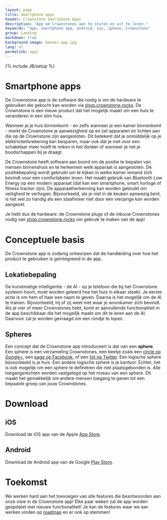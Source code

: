 ```yaml
---
layout: page
title: Smartphone apps
header: Crownstone Smartphone Apps
description: "App om Crownstones aan te sturen en uit te lezen."
keywords: "app, smartphone app, android, ios, iphone, Crownstone"
group: Landing
markdown: true
background-image: banner-app.jpg
lang: nl
permalink: app/
---
```

{% include JB/setup %}

# Smartphone apps

De Crownstone app is de software die nodig is om de hardware te gebruiken die gekocht kan worden via
[shop.crownstone.rocks](https://shop.crownstone.rocks). 
De Crownstone is een nieuw product dat het mogelijk maakt om een huis te veranderen in een slim huis.

Wanneer je je huis binnenkomt - en zelfs wanneer je een kamer binnenkomt - merkt de Crownstone je aanwezigheid op en zet apparaten en lichten aan die op de Crownstone zijn aangesloten. Dit betekent dat je onmiddelijk op je elektriciteitsrekening kan besparen, maar ook dat je niet voor een schakelaar meer hoeft te reiken in het donker of wanneer je net je boodschappen bij je draagt.

De Crownstone heeft software aan boord om de positie te bepalen van mensen binnenshuis en te herkennen welk apparaat is aangesloten. De positiebepaling wordt gebruikt om te kijken in welke kamer iemand zich bevindt voor een comfortabeler leven. Het maakt gebruik van Bluetooth Low Energy op een modern apparaat (dat kan een smartphone, smart horloge of fitness tracker zijn). De apparaatherkenning kan worden gebruikt om veiligheid te verhogen. Bijvoorbeeld, als je niet in de keuken aanwezig bent, is het wel zo handig als een staafmixer niet door een vierjarige kan worden aangezet.

Je hebt dus de hardware: de Crownstone plugs of de inbouw Crownstones nodig van
[shop.crownstone.rocks](https://shop.crownstone.rocks) 
om gebruik te maken van de app!

# Conceptuele basis 

De Crownstone app is zodanig ontworpen dat de handleiding over hoe het product te gebruiken is geïntegreerd in de app.

## Lokatiebepaling

De kunstmatige intelligentie - de AI - op je telefoon die bij het Crownstone systeem hoort, moet worden geleerd hoe het huis in elkaar steekt. Je eerste actie is om hem of haar een naam te geven. Daarna is het mogelijk om de AI te trainen. Bijvoorbeeld, hij of zij weet niet waar je woonkamer zich bevindt. Als je vier of meer Crownstones hebt, komt er aanvullende functionaliteit in de app beschikbaar die het mogelijk maakt om dit te leren aan de AI. Daarvoor zal je worden gevraagd om een rondje te lopen.

## Spheres

Een concept dat de Crownstone app introduceert is dat van een **sphere**. Een sphere is een verzameling Crownstones, een beetje zoals een 
[circle op Google+](https://support.google.com/plus/answer/6320407?hl=en), 
een
[page op Facebook](https://www.facebook.com/help/104002523024878), 
of een 
[list op Twitter](https://support.twitter.com/articles/76460). 
Een logische sphere bijvoorbeeld is je huis. Een andere logische sphere is je kantoor. Echter, het is ook mogelijk om een sphere te definiëren die niet plaatsgebonden is. Alle toegangsrechten worden vastgelegd op het niveau van een sphere. Dit maakt het gemakkelijk om andere mensen toegang te geven tot een bepaalde groep van jouw Crownstones.

# Download

## iOS

Download de iOS app van de Apple 
[App Store](https://itunes.apple.com/us/app/crownstone/id1136616106?mt=8).

## Android

Download de Android app van de Google
[Play Store](https://play.google.com/store/apps/details?id=rocks.crownstone.consumerapp).

# Toekomst

We werken hard aan het toevoegen van alle features die beantwoorden aan onze visie in de Crownstone app! Elke paar weken zal de app worden geüpdatet met nieuwe functionaliteit! Je kan de features waar we aan werken vinden op 
[roadmap](https://trello.com/b/6rUcIt62/crownstone-transparent-product-roadmap)
en er ook op stemmen!


